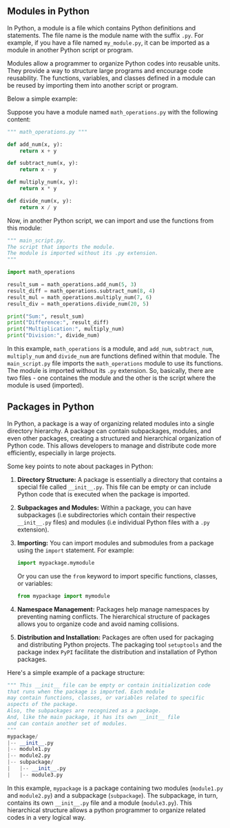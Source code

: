 ## Modules in Python

In Python, a module is a file which contains Python definitions and statements. The file name is the module name with the suffix `.py`. For example, if you have a file named `my_module.py`, it can be imported as a module in another Python script or program.

Modules allow a programmer to organize Python codes into reusable units. They provide a way to structure large programs and encourage code reusability. The functions, variables, and classes defined in a module can be reused by importing them into another script or program.

Below a simple example:

Suppose you have a module named `math_operations.py` with the following content:

```python
""" math_operations.py """

def add_num(x, y):
    return x + y

def subtract_num(x, y):
    return x - y

def multiply_num(x, y):
    return x * y

def divide_num(x, y):
    return x / y
```

Now, in another Python script, we can import and use the functions from this module:

```python
""" main_script.py.
The script that imports the module.
The module is imported without its .py extension.
"""

import math_operations

result_sum = math_operations.add_num(5, 3)
result_diff = math_operations.subtract_num(8, 4)
result_mul = math_operations.multiply_num(7, 6)
result_div = math_operations.divide_num(20, 5)

print("Sum:", result_sum)
print("Difference:", result_diff)
print("Multiplication:", multiply_num)
print("Division:", divide_num)
```

In this example, `math_operations` is a module, and `add_num`, `subtract_num`, `multiply_num` and `divide_num` are functions defined within that module. The `main_script.py` file imports the `math_operations` module to use its functions. The module is imported without its `.py` extension. So, basically, there are two files - one containes the module and the other is the script where the module is used (imported).

## Packages in Python

In Python, a package is a way of organizing related modules into a single directory hierarchy. A package can contain subpackages, modules, and even other packages, creating a structured and hierarchical organization of Python code. This allows developers to manage and distribute code more efficiently, especially in large projects.

Some key points to note about packages in Python:

1. **Directory Structure:** A package is essentially a directory that contains a special file called `__init__.py`. This file can be empty or can include Python code that is executed when the package is imported.

2. **Subpackages and Modules:** Within a package, you can have subpackages (i.e subdirectories which contain their respective `__init__.py` files) and modules (i.e individual Python files with a `.py` extension).

3. **Importing:** You can import modules and submodules from a package using the `import` statement. For example:

    ```python
    import mypackage.mymodule
    ```

    Or you can use the `from` keyword to import specific functions, classes, or variables:

    ```python
    from mypackage import mymodule
    ```

4. **Namespace Management:** Packages help manage namespaces by preventing naming conflicts. The hierarchical structure of packages allows you to organize code and avoid naming collisions.

5. **Distribution and Installation:** Packages are often used for packaging and distributing Python projects. The packaging tool `setuptools` and the package index `PyPI` facilitate the distribution and installation of Python packages.

Here's a simple example of a package structure:

```python
""" This __init__ file can be empty or contain initialization code
that runs when the package is imported. Each module
may contain functions, classes, or variables related to specific
aspects of the package.
Also, the subpackages are recognized as a package.
And, like the main package, it has its own __init__ file
and can contain another set of modules.
"""
mypackage/
|-- __init__.py
|-- module1.py
|-- module2.py
|-- subpackage/
|   |-- __init__.py
|   |-- module3.py
```

In this example, `mypackage` is a package containing two modules (`module1.py` and `module2.py`) and a subpackage (`subpackage`). The subpackage, in turn, contains its own `__init__.py` file and a module (`module3.py`). This hierarchical structure allows a python programmer to organize related codes in a very logical way.